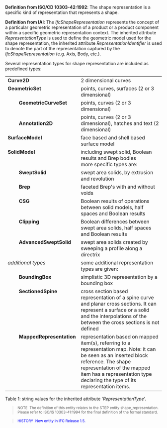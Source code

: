 **Definition
from ISO/CD 10303-42:1992**: The shape representation is a specific kind of representation that represents a shape.

**Definition
from IAI**: The _IfcShapeRepresentation_ represents the concept of a particular geometric representation of a product or a product component within a specific geometric representation context. The inherited attribute _RepresentationType_ is used to define the geometric model used for the shape representation, the inherited attribute _RepresentationIdentifier_ is used to denote the part of the representation captured by the _IfcShapeRepresentation_ (e.g. Axis, Body, etc.).

Several representation types for shape representation are included as predefined types:

<table cellpadding="2" cellspacing="2"> <tbody><tr>
<td colspan="2" align="left" valign="top" width="20"><b>Curve2D</b></td> <td align="left" valign="top">2
dimensional curves </td> </tr> <tr> <td colspan="2" align="left" valign="top" width="20"><b>GeometricSet
</b></td> <td align="left" valign="top">points,
curves, surfaces (2 or 3 dimensional)</td> </tr> <tr>
<td align="left" valign="top" width="20">&nbsp;</td>
<td align="left" valign="top" width="20"><b>GeometricCurveSet</b></td>
<td align="left" valign="top">points,
curves (2 or 3 dimensional)</td> </tr> <tr> <td></td>
<td><b>Annotation2D</b></td> <td>points,
curves (2 or 3 dimensional), hatches and text (2 dimensional) </td>
</tr> <tr> <td colspan="2" align="left" valign="top" width="20"><b>SurfaceModel </b></td>
<td align="left" valign="top">face
based and shell based surface model</td> </tr> <tr>
<td colspan="2" align="left" valign="top" width="20"><b>SolidModel </b></td> <td align="left" valign="top">including
swept solid, Boolean results and Brep bodies<br>
more specific types are:</td> </tr> <tr> <td align="left" valign="top" width="20">&nbsp;</td>
<td align="left" valign="top" width="130"><b>SweptSolid</b></td>
<td align="left" valign="top">swept
area solids, by extrusion and revolution</td> </tr> <tr>
<td align="left" valign="top" width="20">&nbsp;</td>
<td align="left" valign="top" width="130"><b>Brep</b></td>
<td align="left" valign="top">faceted
Brep's with and without voids</td> </tr> <tr> <td align="left" valign="top" width="20">&nbsp;</td>
<td align="left" valign="top" width="130"><b>CSG</b></td>
<td align="left" valign="top">Boolean
results of operations between solid models, half spaces and Boolean
results</td> </tr> <tr> <td align="left" valign="top" width="20">&nbsp;</td> <td align="left" valign="top" width="130"><b>Clipping</b></td>
<td align="left" valign="top">Boolean
differences between swept area solids, half spaces and Boolean results</td>
</tr> <tr> <td align="left" valign="top" width="20">&nbsp;</td> <td align="left" valign="top" width="130"><b>AdvancedSweptSolid</b></td>
<td align="left" valign="top">swept
area solids created by sweeping a profile along a directrix</td> </tr>
<tr> <td colspan="2" align="left" valign="top" width="20"><i>additional
types</i> </td> <td align="left" valign="top">some
additional representation types are given:</td> </tr> <tr>
<td align="left" valign="top" width="20">&nbsp;</td>
<td align="left" valign="top" width="130"><b>BoundingBox</b></td>
<td align="left" valign="top">simplistic
3D representation by a bounding box</td> </tr> <tr>
<td align="left" valign="top" width="20">&nbsp;</td>
<td align="left" valign="top" width="130"><b>SectionedSpine</b></td>
<td align="left" valign="top">cross
section based representation of a spine curve and planar cross
sections. It can represent a surface or a solid and the interpolations
of the between the cross sections is not defined</td> </tr>
<tr> <td align="left" valign="top" width="20">&nbsp;</td>
<td align="left" valign="top" width="130"><b>MappedRepresentation</b></td>
<td align="left" valign="top">representation
based on mapped item(s), referring to a representation map. Note: it
can
be seen as an inserted block reference. The shape representation of the
mapped item has a representation type declaring the type of its
representation items.</td> </tr> </tbody>
</table>

Table 1: string values for the inherited attribute '_RepresentationType_'.

> <small>NOTE&nbsp; The definition of
this entity relates to the STEP entity shape_representation. Please
refer to ISO/IS
10303-41:1994 for the final definition of the formal standard. </small>

> <small><font color="#0000ff">HISTORY&nbsp;
New entity in IFC Release 1.5. </font></small>